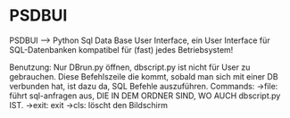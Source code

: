 # PSDBUI
PSDBUI --> Python Sql Data Base User Interface, ein User Interface für SQL-Datenbanken kompatibel für (fast) jedes Betriebsystem!

Benutzung:
Nur DBrun.py öffnen, dbscript.py ist nicht für User zu gebrauchen.
Diese Befehlszeile die kommt, sobald man sich mit einer DB verbunden hat, ist dazu da, SQL Befehle auszuführen.
Commands:
->file: führt sql-anfragen aus, DIE IN DEM ORDNER SIND, WO AUCH dbscript.py IST.
->exit: exit
->cls: löscht den Bildschirm
